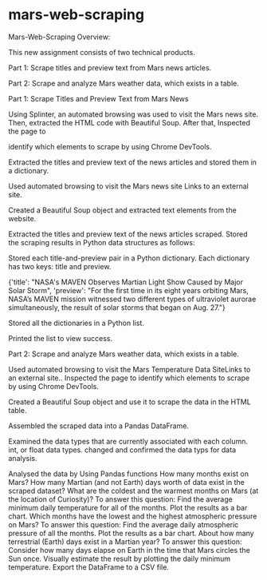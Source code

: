 # mars-web-scraping
Mars-Web-Scraping
Overview:

This new assignment consists of two technical products.  

Part 1: Scrape titles and preview text from Mars news articles.

Part 2: Scrape and analyze Mars weather data, which exists in a table.

Part 1: Scrape Titles and Preview Text from Mars News

Using Splinter, an automated browsing was used to visit the Mars news site. Then, extracted the HTML code with Beautiful Soup. After that, Inspected the page to 

identify which elements to scrape by using Chrome DevTools.

Extracted the titles and preview text of the news articles and stored them in a dictionary.

Used automated browsing to visit the Mars news site Links to an external site. 

Created a Beautiful Soup object and extracted text elements from the website.

Extracted the titles and preview text of the news articles scraped. Stored the scraping results in Python data structures as follows:

Stored each title-and-preview pair in a Python dictionary. Each dictionary has two keys: title and preview. 

{'title': "NASA's MAVEN Observes Martian Light Show Caused by Major Solar Storm", 
 'preview': "For the first time in its eight years orbiting Mars, NASA’s MAVEN mission witnessed two different types of ultraviolet aurorae simultaneously, the result of solar storms that began on Aug. 27."}

Stored all the dictionaries in a Python list.

Printed the list to view success.

Part 2: Scrape and analyze Mars weather data, which exists in a table.

Used automated browsing to visit the Mars Temperature Data SiteLinks to an external site.. Inspected the page to identify which elements to scrape by using Chrome DevTools.


Created a Beautiful Soup object and use it to scrape the data in the HTML table. 

Assembled the scraped data into a Pandas DataFrame. 

Examined the data types that are currently associated with each column.  int, or float data types. changed and confirmed the data typs for data analysis.

Analysed the data by Using Pandas functions 
How many months exist on Mars?
How many Martian (and not Earth) days worth of data exist in the scraped dataset?
What are the coldest and the warmest months on Mars (at the location of Curiosity)? To answer this question:
Find the average minimum daily temperature for all of the months.
Plot the results as a bar chart.
Which months have the lowest and the highest atmospheric pressure on Mars? To answer this question:
Find the average daily atmospheric pressure of all the months.
Plot the results as a bar chart.
About how many terrestrial (Earth) days exist in a Martian year? To answer this question:
Consider how many days elapse on Earth in the time that Mars circles the Sun once.
Visually estimate the result by plotting the daily minimum temperature.
Export the DataFrame to a CSV file.







